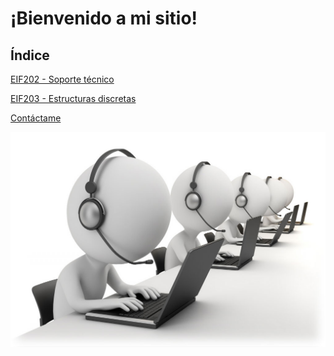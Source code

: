 # ¡Bienvenido a mi sitio!

## Índice

[EIF202 - Soporte técnico](_eif202\portada.md)

[EIF203 - Estructuras discretas]()

[Contáctame](./contacto.md)

![](images\prueba.png)